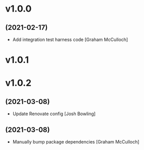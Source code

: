 # v1.0.0
## (2021-02-17)

* Add integration test harness code [Graham McCulloch]

# v1.0.1

# v1.0.2
## (2021-03-08)

* Update Renovate config [Josh Bowling]

## (2021-03-08)

* Manually bump package dependencies [Graham McCulloch]
